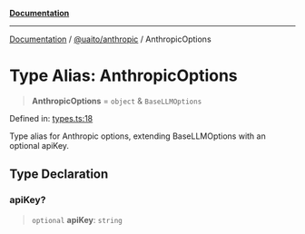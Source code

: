 [**Documentation**](../../../README.md)

***

[Documentation](../../../README.md) / [@uaito/anthropic](../README.md) / AnthropicOptions

# Type Alias: AnthropicOptions

> **AnthropicOptions** = `object` & `BaseLLMOptions`

Defined in: [types.ts:18](https://github.com/elribonazo/uaito/blob/c5e0764fa2080732da4f0526013c776c67e45bf1/packages/anthropic/src/types.ts#L18)

Type alias for Anthropic options, extending BaseLLMOptions with an optional apiKey.

## Type Declaration

### apiKey?

> `optional` **apiKey**: `string`
